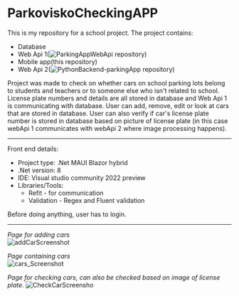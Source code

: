 # ParkoviskoCheckingAPP

This is my repository for a school project. The project contains:

- Database
- Web Api 1(![ParkingAppWebApi](https://github.com/f1l1ph/ParkingAppWebApi/) repository)
- Mobile app(this repository)
- Web Api 2(![PythonBackend-parkingApp](https://github.com/f1l1ph/PythonBackend-parkingApp) repository)

Project was made to check on whether cars on school parking lots belong to students and teachers or to someone else who isn't related to school. 
License plate numbers and details are all stored in database and Web Api 1 is communicating with database. 
User can add, remove, edit or look at cars that are stored in database. 
User can also verify if car's license plate number is stored in database based on picture of license plate (in this case webApi 1 communicates with webApi 2 where image processing happens).

---

Front end details:
 - Project type: .Net MAUI Blazor hybrid
 - .Net version: 8
 - IDE: Visual studio community 2022 preview
 - Libraries/Tools:
   - Refit - for communication
   - Validation - Regex and Fluent validation

Before doing anything, user has to login.<br>

---

<em>Page for adding cars</em><br>
![addCarScreenshot](https://github.com/f1l1ph/ParkoviskoCheckingAPP/assets/50553234/9c4c0c6d-333d-43c1-9b19-f9ab5de2d8b3)

<em>Page containing cars</em><br>
![cars_Screenshot](https://github.com/f1l1ph/ParkoviskoCheckingAPP/assets/50553234/15a7f04d-df6b-4780-948b-18df8d1fb4df)

<em>Page for checking cars, can also be checked based on image of license plate.</em>
![CheckCarScreensho](https://github.com/f1l1ph/ParkoviskoCheckingAPP/assets/50553234/d3d769f0-1807-4ea8-9ff2-77c2ca088b64)
